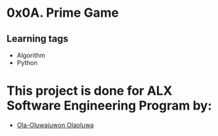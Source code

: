 # 0x0A. Prime Game

## Learning tags

- Algorithm
- Python

# This project is done for ALX Software Engineering Program by:

- [Ola-Oluwajuwon Olaoluwa](https://github.com/Ola-Oluwajuwon)
